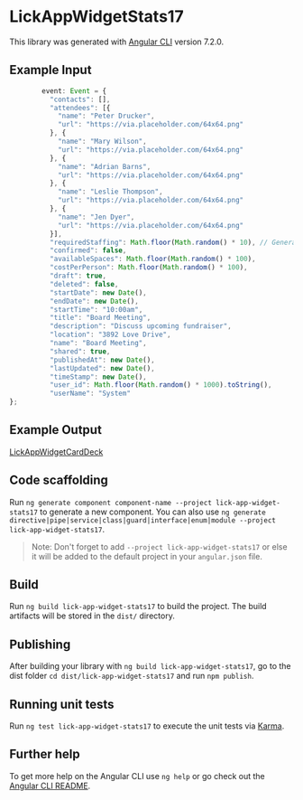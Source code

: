# LickAppWidgetStats17

This library was generated with [Angular CLI](https://github.com/angular/angular-cli) version 7.2.0.

## Example Input
```ts
        event: Event = {
          "contacts": [],
          "attendees": [{
            "name": "Peter Drucker",
            "url": "https://via.placeholder.com/64x64.png"
          }, {
            "name": "Mary Wilson",
            "url": "https://via.placeholder.com/64x64.png"
          }, {
            "name": "Adrian Barns",
            "url": "https://via.placeholder.com/64x64.png"
          }, {
            "name": "Leslie Thompson",
            "url": "https://via.placeholder.com/64x64.png"
          }, {
            "name": "Jen Dyer",
            "url": "https://via.placeholder.com/64x64.png"
          }],
          "requiredStaffing": Math.floor(Math.random() * 10), // Generates random number for demo only
          "confirmed": false,
          "availableSpaces": Math.floor(Math.random() * 100),
          "costPerPerson": Math.floor(Math.random() * 100),
          "draft": true,
          "deleted": false,
          "startDate": new Date(),
          "endDate": new Date(),
          "startTime": "10:00am",
          "title": "Board Meeting",
          "description": "Discuss upcoming fundraiser",
          "location": "3892 Love Drive",
          "name": "Board Meeting",
          "shared": true,
          "publishedAt": new Date(),
          "lastUpdated": new Date(),
          "timeStamp": new Date(),
          "user_id": Math.floor(Math.random() * 1000).toString(),
          "userName": "System"
};
```

## Example Output

[LickAppWidgetCardDeck](https://lick-test.firebaseapp.com/application/stat-widgets)

## Code scaffolding

Run `ng generate component component-name --project lick-app-widget-stats17` to generate a new component. You can also use `ng generate directive|pipe|service|class|guard|interface|enum|module --project lick-app-widget-stats17`.
> Note: Don't forget to add `--project lick-app-widget-stats17` or else it will be added to the default project in your `angular.json` file.

## Build

Run `ng build lick-app-widget-stats17` to build the project. The build artifacts will be stored in the `dist/` directory.

## Publishing

After building your library with `ng build lick-app-widget-stats17`, go to the dist folder `cd dist/lick-app-widget-stats17` and run `npm publish`.

## Running unit tests

Run `ng test lick-app-widget-stats17` to execute the unit tests via [Karma](https://karma-runner.github.io).

## Further help

To get more help on the Angular CLI use `ng help` or go check out the [Angular CLI README](https://github.com/angular/angular-cli/blob/master/README.md).
